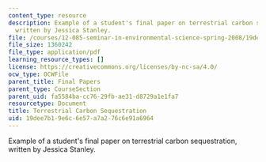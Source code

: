```yaml
---
content_type: resource
description: Example of a student's final paper on terrestrial carbon sequestration,
  written by Jessica Stanley.
file: /courses/12-085-seminar-in-environmental-science-spring-2008/19dee7b19e6c6e57a7a276c6e91a6964_stanley.pdf
file_size: 1360242
file_type: application/pdf
learning_resource_types: []
license: https://creativecommons.org/licenses/by-nc-sa/4.0/
ocw_type: OCWFile
parent_title: Final Papers
parent_type: CourseSection
parent_uid: fa5584ba-cc76-29fb-ae31-d8729a1e1fa7
resourcetype: Document
title: Terrestrial Carbon Sequestration
uid: 19dee7b1-9e6c-6e57-a7a2-76c6e91a6964
---
```

Example of a student's final paper on terrestrial carbon sequestration, written by Jessica Stanley.